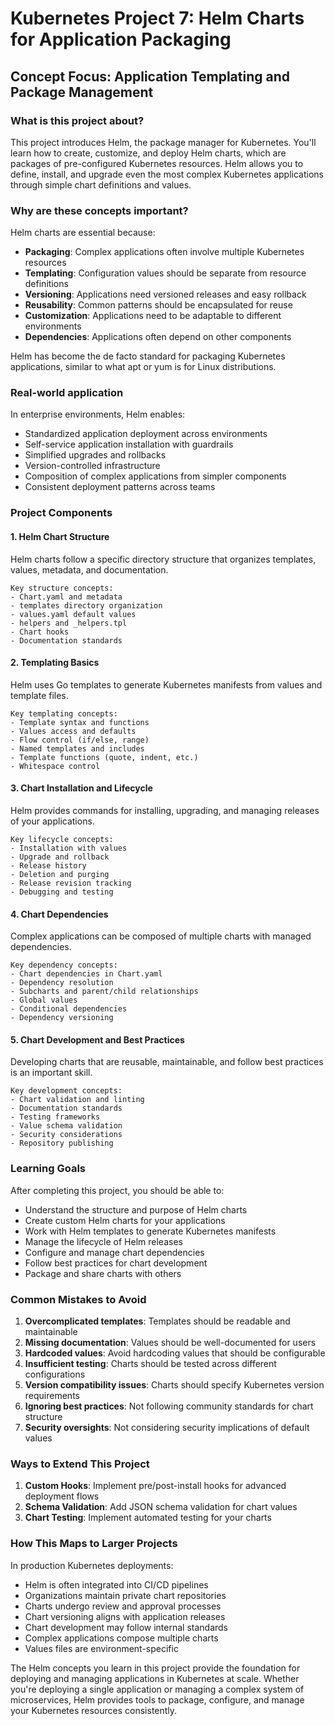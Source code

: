 # Kubernetes Project 7: Helm Charts for Application Packaging

## Concept Focus: Application Templating and Package Management

### What is this project about?
This project introduces Helm, the package manager for Kubernetes. You'll learn how to create, customize, and deploy Helm charts, which are packages of pre-configured Kubernetes resources. Helm allows you to define, install, and upgrade even the most complex Kubernetes applications through simple chart definitions and values.

### Why are these concepts important?
Helm charts are essential because:
- **Packaging**: Complex applications often involve multiple Kubernetes resources
- **Templating**: Configuration values should be separate from resource definitions
- **Versioning**: Applications need versioned releases and easy rollback
- **Reusability**: Common patterns should be encapsulated for reuse
- **Customization**: Applications need to be adaptable to different environments
- **Dependencies**: Applications often depend on other components

Helm has become the de facto standard for packaging Kubernetes applications, similar to what apt or yum is for Linux distributions.

### Real-world application
In enterprise environments, Helm enables:
- Standardized application deployment across environments
- Self-service application installation with guardrails
- Simplified upgrades and rollbacks
- Version-controlled infrastructure
- Composition of complex applications from simpler components
- Consistent deployment patterns across teams

### Project Components

#### 1. Helm Chart Structure
Helm charts follow a specific directory structure that organizes templates, values, metadata, and documentation.

```
Key structure concepts:
- Chart.yaml and metadata
- templates directory organization
- values.yaml default values
- helpers and _helpers.tpl
- Chart hooks
- Documentation standards
```

#### 2. Templating Basics
Helm uses Go templates to generate Kubernetes manifests from values and template files.

```
Key templating concepts:
- Template syntax and functions
- Values access and defaults
- Flow control (if/else, range)
- Named templates and includes
- Template functions (quote, indent, etc.)
- Whitespace control
```

#### 3. Chart Installation and Lifecycle
Helm provides commands for installing, upgrading, and managing releases of your applications.

```
Key lifecycle concepts:
- Installation with values
- Upgrade and rollback
- Release history
- Deletion and purging
- Release revision tracking
- Debugging and testing
```

#### 4. Chart Dependencies
Complex applications can be composed of multiple charts with managed dependencies.

```
Key dependency concepts:
- Chart dependencies in Chart.yaml
- Dependency resolution
- Subcharts and parent/child relationships
- Global values
- Conditional dependencies
- Dependency versioning
```

#### 5. Chart Development and Best Practices
Developing charts that are reusable, maintainable, and follow best practices is an important skill.

```
Key development concepts:
- Chart validation and linting
- Documentation standards
- Testing frameworks
- Value schema validation
- Security considerations
- Repository publishing
```

### Learning Goals
After completing this project, you should be able to:
- Understand the structure and purpose of Helm charts
- Create custom Helm charts for your applications
- Work with Helm templates to generate Kubernetes manifests
- Manage the lifecycle of Helm releases
- Configure and manage chart dependencies
- Follow best practices for chart development
- Package and share charts with others

### Common Mistakes to Avoid
1. **Overcomplicated templates**: Templates should be readable and maintainable
2. **Missing documentation**: Values should be well-documented for users
3. **Hardcoded values**: Avoid hardcoding values that should be configurable
4. **Insufficient testing**: Charts should be tested across different configurations
5. **Version compatibility issues**: Charts should specify Kubernetes version requirements
6. **Ignoring best practices**: Not following community standards for chart structure
7. **Security oversights**: Not considering security implications of default values

### Ways to Extend This Project
1. **Custom Hooks**: Implement pre/post-install hooks for advanced deployment flows
2. **Schema Validation**: Add JSON schema validation for chart values
3. **Chart Testing**: Implement automated testing for your charts

### How This Maps to Larger Projects
In production Kubernetes deployments:
- Helm is often integrated into CI/CD pipelines
- Organizations maintain private chart repositories
- Charts undergo review and approval processes
- Chart versioning aligns with application releases
- Chart development may follow internal standards
- Complex applications compose multiple charts
- Values files are environment-specific

The Helm concepts you learn in this project provide the foundation for deploying and managing applications in Kubernetes at scale. Whether you're deploying a single application or managing a complex system of microservices, Helm provides tools to package, configure, and manage your Kubernetes resources consistently.